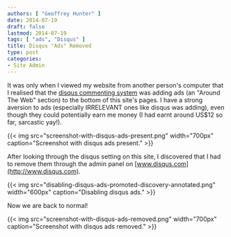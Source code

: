 ```yaml
---
authors: [ "Geoffrey Hunter" ]
date: 2014-07-19
draft: false
lastmod: 2014-07-19
tags: [ "ads", "Disqus" ]
title: Disqus "Ads" Removed
type: post
categories:
- Site Admin
---
```


It was only when I viewed my website from another person's computer that I realised that the [disqus commenting system](http://www.disqus.com/) was adding ads (an "Around The Web" section) to the bottom of this site's pages. I have a strong aversion to ads (especially IRRELEVANT ones like disqus was adding), even though they could potentially earn me money (I had earnt around US$12 so far, sarcastic yay!).

{{< img src="screenshot-with-disqus-ads-present.png" width="700px" caption="Screenshot with disqus ads present." >}}

After looking through the disqus setting on this site, I discovered that I had to remove them through the admin panel on [www.disqus.com](http://www.disqus.com).

{{< img src="disabling-disqus-ads-promoted-discovery-annotated.png" width="600px" caption="Disabling disqus ads." >}}

Now we are back to normal!

{{< img src="screenshot-with-disqus-ads-removed.png" width="700px" caption="Screenshot with disqus ads removed."   >}}

